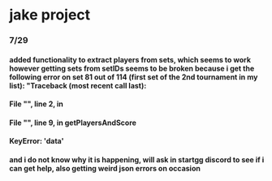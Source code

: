 # jake project
### 7/29
#### added functionality to extract players from sets, which seems to work however getting sets from setIDs seems to be broken because i get the following error on set 81 out of 114 (first set of the 2nd tournament in my list): "Traceback (most recent call last):
  #### File "<stdin>", line 2, in <module>
  #### File "<stdin>", line 9, in getPlayersAndScore
  #### KeyError: 'data'
#### and i do not know why it is happening, will ask in startgg discord to see if i can get help, also getting weird json errors on occasion